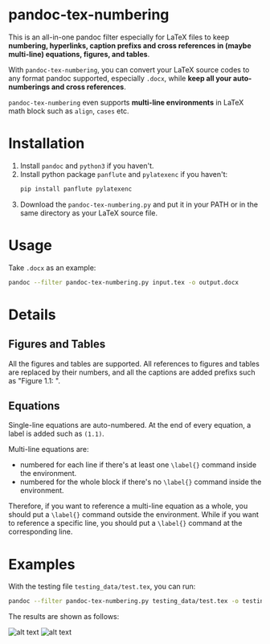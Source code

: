 # pandoc-tex-numbering
This is an all-in-one pandoc filter especially for LaTeX files to keep **numbering, hyperlinks, caption prefixs and cross references in (maybe multi-line) equations, figures, and tables**.

With `pandoc-tex-numbering`, you can convert your LaTeX source codes to any format pandoc supported, especially `.docx`, while **keep all your auto-numberings and cross references**. 

`pandoc-tex-numbering` even supports **multi-line environments** in LaTeX math block such as `align`, `cases` etc.

# Installation

1. Install `pandoc` and `python3` if you haven't.
2. Install python package `panflute` and `pylatexenc` if you haven't:
    ```bash
    pip install panflute pylatexenc
    ```
3. Download the `pandoc-tex-numbering.py` and put it in your PATH or in the same directory as your LaTeX source file.

# Usage

Take `.docx` as an example:

```bash
pandoc --filter pandoc-tex-numbering.py input.tex -o output.docx
```

# Details

## Figures and Tables

All the figures and tables are supported. All references to figures and tables are replaced by their numbers, and all the captions are added prefixs such as "Figure 1.1: ".

## Equations

Single-line equations are auto-numbered. At the end of every equation, a label is added such as `(1.1)`.

Multi-line equations are:

- numbered for each line if there's at least one `\label{}` command inside the environment.
- numbered for the whole block if there's no `\label{}` command inside the environment.

Therefore, if you want to reference a multi-line equation as a whole, you should put a `\label{}` command outside the environment. While if you want to reference a specific line, you should put a `\label{}` command at the corresponding line.

# Examples

With the testing file `testing_data/test.tex`, you can run:

```bash
pandoc --filter pandoc-tex-numbering.py testing_data/test.tex -o testing_data/test.docx
```

The results are shown as follows:

![alt text](https://github.com/fncokg/pandoc-tex-numbering/blob/main/images/output-page1.jpg?raw=true)
![alt text](https://github.com/fncokg/pandoc-tex-numbering/blob/main/images/output-page2.jpg?raw=true)